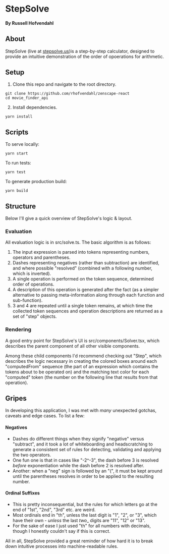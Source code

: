 # StepSolve

#### By Russell Hofvendahl

## About
StepSolve (live at [stepsolve.us](https://stepsolve.us))is a step-by-step calculator, designed to provide an intuitive demonstration of the order of opoerations for arithmetic.

## Setup
1. Clone this repo and navigate to the root directory.
```
git clone https://github.com/rhofvendahl/zenscape-react
cd movie_finder_api
```

2. Install dependencies.
```
yarn install
```

## Scripts
To serve locally:
```
yarn start
```

To run tests:
```
yarn test
```

To generate production build:
```
yarn build
```

## Structure
Below I'll give a quick overview of StepSolve's logic & layout.

### Evaluation
All evaluation logic is in src/solve.ts. The basic algorithm is as follows:

1. The input expression is parsed into tokens representing numbers, operators and parentheses.
2. Dashes representing negatives (rather than subtraction) are identified, and where possible "resolved" (combined with a following number, which is inverted).
3. A single operation is performed on the token sequence, determined order of operations.
4. A description of this operation is generated after the fact (as a simpler alternative to passing meta-information along through each function and sub-function).
5. 3 and 4 are repeated until a single token remains, at which time the collected token sequences and operation descriptions are returned as a set of "step" objects.

### Rendering
A good entry point for StepSolve's UI is src/components/Solver.tsx, which describes the parent component of all other visible components.

Among these child components I'd recommend checking out "Step", which describes the logic necessary in creating the colored boxes around each "computedFrom" sequence (the part of an expression which contains the tokens about to be operated on) and the matching text color for each "computed" token (the number on the following line that results from that operation).

## Gripes
In developing this application, I was met with _many_ unexpected gotchas, caveats and edge cases. To list a few:

#### Negatives
* Dashes do different things when they signify "negative" versus "subtract", and it took a lot of whiteboarding and headscratching to generate a consistent set of rules for detecting, validating and applying the two operators.
* One fun one is that in cases like "-2^-3", the dash before 3 is resolved _before_ exponentiation while the dash before 2 is resolved after.
* Another: when a "neg" sign is followed by an "(", it must be kept around until the parentheses resolves in order to be applied to the resulting number.

#### Ordinal Suffixes
* This is pretty inconsequential, but the rules for which letters go at the end of "1st", "2nd", "3rd" etc. are weird.
* Most ordinals end in "th", unless the last digit is "1", "2", or "3", which have their own - _unless_ the last _two__ digits are "11", "12" or "13".
* For the sake of ease I just used "th" for all numbers with decimals, though I honestly couldn't say if this is correct.

All in all, StepSolve provided a great reminder of how hard it is to break down intuitive processes into machine-readable rules.
